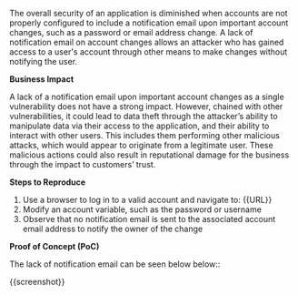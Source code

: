 The overall security of an application is diminished when accounts are not properly configured to include a notification email upon important account changes, such as a password or email address change. A lack of notification email on account changes allows an attacker who has gained access to a user's account through other means to make changes without notifying the user.

**Business Impact**

A lack of a notification email upon important account changes as a single vulnerability does not have a strong impact. However, chained with other vulnerabilities, it could lead to data theft through the attacker’s ability to manipulate data via their access to the application, and their ability to interact with other users. This includes them performing other malicious attacks, which would appear to originate from a legitimate user. These malicious actions could also result in reputational damage for the business through the impact to customers’ trust.

**Steps to Reproduce**

1. Use a browser to log in to a valid account and navigate to: {{URL}}
1. Modify an account variable, such as the password or username
1. Observe that no notification email is sent to the associated account email address to notify the owner of the change

**Proof of Concept (PoC)**

The lack of notification email can be seen below below::

{{screenshot}}
